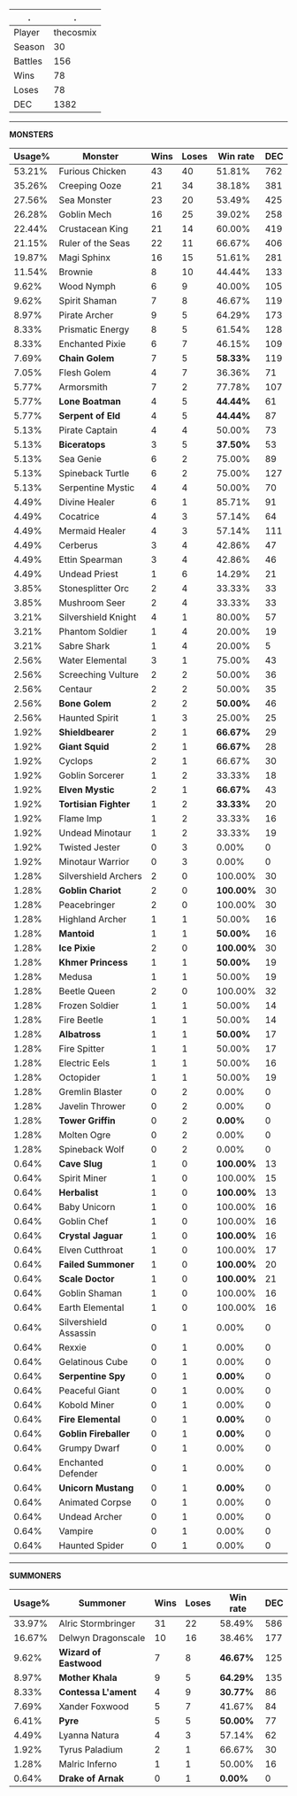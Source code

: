 .|.
|-|-
Player|thecosmix
Season|30
Battles|156
Wins|78
Loses|78
DEC|1382

---
**MONSTERS**

Usage%|Monster|Wins|Loses|Win rate|DEC|
-|-|-|-|-|-|
53.21%|Furious Chicken|43|40|51.81%|762|
35.26%|Creeping Ooze|21|34|38.18%|381|
27.56%|Sea Monster|23|20|53.49%|425|
26.28%|Goblin Mech|16|25|39.02%|258|
22.44%|Crustacean King|21|14|60.00%|419|
21.15%|Ruler of the Seas|22|11|66.67%|406|
19.87%|Magi Sphinx|16|15|51.61%|281|
11.54%|Brownie|8|10|44.44%|133|
9.62%|Wood Nymph|6|9|40.00%|105|
9.62%|Spirit Shaman|7|8|46.67%|119|
8.97%|Pirate Archer|9|5|64.29%|173|
8.33%|Prismatic Energy|8|5|61.54%|128|
8.33%|Enchanted Pixie|6|7|46.15%|109|
7.69%|**Chain Golem**|7|5|**58.33%**|119|
7.05%|Flesh Golem|4|7|36.36%|71|
5.77%|Armorsmith|7|2|77.78%|107|
5.77%|**Lone Boatman**|4|5|**44.44%**|61|
5.77%|**Serpent of Eld**|4|5|**44.44%**|87|
5.13%|Pirate Captain|4|4|50.00%|73|
5.13%|**Biceratops**|3|5|**37.50%**|53|
5.13%|Sea Genie|6|2|75.00%|89|
5.13%|Spineback Turtle|6|2|75.00%|127|
5.13%|Serpentine Mystic|4|4|50.00%|70|
4.49%|Divine Healer|6|1|85.71%|91|
4.49%|Cocatrice|4|3|57.14%|64|
4.49%|Mermaid Healer|4|3|57.14%|111|
4.49%|Cerberus|3|4|42.86%|47|
4.49%|Ettin Spearman|3|4|42.86%|46|
4.49%|Undead Priest|1|6|14.29%|21|
3.85%|Stonesplitter Orc|2|4|33.33%|33|
3.85%|Mushroom Seer|2|4|33.33%|33|
3.21%|Silvershield Knight|4|1|80.00%|57|
3.21%|Phantom Soldier|1|4|20.00%|19|
3.21%|Sabre Shark|1|4|20.00%|5|
2.56%|Water Elemental|3|1|75.00%|43|
2.56%|Screeching Vulture|2|2|50.00%|36|
2.56%|Centaur|2|2|50.00%|35|
2.56%|**Bone Golem**|2|2|**50.00%**|46|
2.56%|Haunted Spirit|1|3|25.00%|25|
1.92%|**Shieldbearer**|2|1|**66.67%**|29|
1.92%|**Giant Squid**|2|1|**66.67%**|28|
1.92%|Cyclops|2|1|66.67%|30|
1.92%|Goblin Sorcerer|1|2|33.33%|18|
1.92%|**Elven Mystic**|2|1|**66.67%**|43|
1.92%|**Tortisian Fighter**|1|2|**33.33%**|20|
1.92%|Flame Imp|1|2|33.33%|16|
1.92%|Undead Minotaur|1|2|33.33%|19|
1.92%|Twisted Jester|0|3|0.00%|0|
1.92%|Minotaur Warrior|0|3|0.00%|0|
1.28%|Silvershield Archers|2|0|100.00%|30|
1.28%|**Goblin Chariot**|2|0|**100.00%**|30|
1.28%|Peacebringer|2|0|100.00%|30|
1.28%|Highland Archer|1|1|50.00%|16|
1.28%|**Mantoid**|1|1|**50.00%**|16|
1.28%|**Ice Pixie**|2|0|**100.00%**|30|
1.28%|**Khmer Princess**|1|1|**50.00%**|19|
1.28%|Medusa|1|1|50.00%|19|
1.28%|Beetle Queen|2|0|100.00%|32|
1.28%|Frozen Soldier|1|1|50.00%|14|
1.28%|Fire Beetle|1|1|50.00%|14|
1.28%|**Albatross**|1|1|**50.00%**|17|
1.28%|Fire Spitter|1|1|50.00%|17|
1.28%|Electric Eels|1|1|50.00%|16|
1.28%|Octopider|1|1|50.00%|19|
1.28%|Gremlin Blaster|0|2|0.00%|0|
1.28%|Javelin Thrower|0|2|0.00%|0|
1.28%|**Tower Griffin**|0|2|**0.00%**|0|
1.28%|Molten Ogre|0|2|0.00%|0|
1.28%|Spineback Wolf|0|2|0.00%|0|
0.64%|**Cave Slug**|1|0|**100.00%**|13|
0.64%|Spirit Miner|1|0|100.00%|15|
0.64%|**Herbalist**|1|0|**100.00%**|13|
0.64%|Baby Unicorn|1|0|100.00%|16|
0.64%|Goblin Chef|1|0|100.00%|16|
0.64%|**Crystal Jaguar**|1|0|**100.00%**|16|
0.64%|Elven Cutthroat|1|0|100.00%|17|
0.64%|**Failed Summoner**|1|0|**100.00%**|20|
0.64%|**Scale Doctor**|1|0|**100.00%**|21|
0.64%|Goblin Shaman|1|0|100.00%|16|
0.64%|Earth Elemental|1|0|100.00%|16|
0.64%|Silvershield Assassin|0|1|0.00%|0|
0.64%|Rexxie|0|1|0.00%|0|
0.64%|Gelatinous Cube|0|1|0.00%|0|
0.64%|**Serpentine Spy**|0|1|**0.00%**|0|
0.64%|Peaceful Giant|0|1|0.00%|0|
0.64%|Kobold Miner|0|1|0.00%|0|
0.64%|**Fire Elemental**|0|1|**0.00%**|0|
0.64%|**Goblin Fireballer**|0|1|**0.00%**|0|
0.64%|Grumpy Dwarf|0|1|0.00%|0|
0.64%|Enchanted Defender|0|1|0.00%|0|
0.64%|**Unicorn Mustang**|0|1|**0.00%**|0|
0.64%|Animated Corpse|0|1|0.00%|0|
0.64%|Undead Archer|0|1|0.00%|0|
0.64%|Vampire|0|1|0.00%|0|
0.64%|Haunted Spider|0|1|0.00%|0|

---
**SUMMONERS**

Usage%|Summoner|Wins|Loses|Win rate|DEC|
-|-|-|-|-|-|
33.97%|Alric Stormbringer|31|22|58.49%|586|
16.67%|Delwyn Dragonscale|10|16|38.46%|177|
9.62%|**Wizard of Eastwood**|7|8|**46.67%**|125|
8.97%|**Mother Khala**|9|5|**64.29%**|135|
8.33%|**Contessa L'ament**|4|9|**30.77%**|86|
7.69%|Xander Foxwood|5|7|41.67%|84|
6.41%|**Pyre**|5|5|**50.00%**|77|
4.49%|Lyanna Natura|4|3|57.14%|62|
1.92%|Tyrus Paladium|2|1|66.67%|30|
1.28%|Malric Inferno|1|1|50.00%|16|
0.64%|**Drake of Arnak**|0|1|**0.00%**|0|
